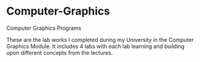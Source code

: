 # Computer-Graphics
Computer Graphics Programs 

These are the lab works I completed during my University in the Computer Graphics Module. It includes 4 labs with each lab learning and building upon different concepts from the lectures. 
